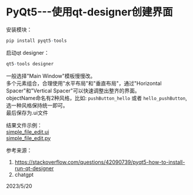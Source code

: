 # PyQt5---使用qt-designer创建界面

安装模块：  
```r
pip install pyqt5-tools
```

启动qt designer：  
```r
qt5-tools designer
```

一般选择"Main Window"模板慢慢改。  
多个元素组合，合理使用"水平布局"和"垂直布局"，通过"Horizontal Spacer"和"Vertical Spacer"可以快速调整出整齐的界面。  
objectName命名有2种风格，比如: `pushButton_hello` 或者 `hello_pushButton`, 选一种风格保持统一即可。  
最后保存为.ui文件  

结果文件示例：  
[simple_file_edit.ui](./files/simple_file_edit.ui)  
[simple_file_edit.py](./files/simple_file_edit.py)  

参考来源：  
1. https://stackoverflow.com/questions/42090739/pyqt5-how-to-install-run-qt-designer
2. chatgpt  


2023/5/20  
